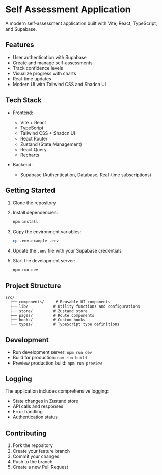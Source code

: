 # Self Assessment Application

A modern self-assessment application built with Vite, React, TypeScript, and Supabase.

## Features

- User authentication with Supabase
- Create and manage self-assessments
- Track confidence levels
- Visualize progress with charts
- Real-time updates
- Modern UI with Tailwind CSS and Shadcn UI

## Tech Stack

- Frontend:
  - Vite + React
  - TypeScript
  - Tailwind CSS + Shadcn UI
  - React Router
  - Zustand (State Management)
  - React Query
  - Recharts

- Backend:
  - Supabase (Authentication, Database, Real-time subscriptions)

## Getting Started

1. Clone the repository
2. Install dependencies:
   ```bash
   npm install
   ```

3. Copy the environment variables:
   ```bash
   cp .env.example .env
   ```

4. Update the `.env` file with your Supabase credentials

5. Start the development server:
   ```bash
   npm run dev
   ```

## Project Structure

```
src/
  ├── components/     # Reusable UI components
  ├── lib/           # Utility functions and configurations
  ├── store/         # Zustand store
  ├── pages/         # Route components
  ├── hooks/         # Custom hooks
  └── types/         # TypeScript type definitions
```

## Development

- Run development server: `npm run dev`
- Build for production: `npm run build`
- Preview production build: `npm run preview`

## Logging

The application includes comprehensive logging:
- State changes in Zustand store
- API calls and responses
- Error handling
- Authentication status

## Contributing

1. Fork the repository
2. Create your feature branch
3. Commit your changes
4. Push to the branch
5. Create a new Pull Request

